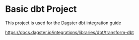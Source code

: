 # Basic dbt Project

This project is used for the Dagster dbt integration guide

https://docs.dagster.io/integrations/libraries/dbt/transform-dbt
